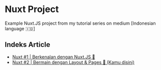 # Nuxt Project

Example Nuxt.JS project from my tutorial series on medium [Indonesian language 🇮🇩]

## Indeks Article

- [Nuxt #1 | Berkenalan dengan Nuxt.JS 🚀](https://medium.com/vuejs-id/nuxt-1-berkenalan-dengan-nuxt-js-6368ab9562c2)
- [Nuxt #2 | Bermain dengan Layout & Pages 🎁 (Kamu disini)](https://medium.com/@muhibbudins/nuxt-2-bermain-dengan-layout-pages-685ef9c8f646)
